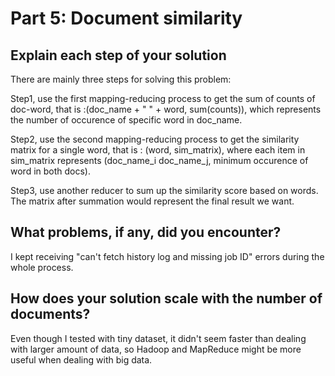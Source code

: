 # Part 5: Document similarity

## Explain each step of your solution

There are mainly three steps for solving this problem:

Step1, use the first mapping-reducing process to get the sum of counts of doc-word, that is :(doc_name + " " + word, sum(counts)), which represents the number of occurence of specific word in doc_name.

Step2, use the second mapping-reducing process to get the similarity matrix for a single word, that is : (word, sim_matrix), where each item in sim_matrix represents (doc_name_i doc_name_j, minimum occurence of word in both docs).

Step3, use another reducer to sum up the similarity score based on words. The matrix after summation would represent the final result we want.

## What problems, if any, did you encounter?

I kept receiving "can't fetch history log and missing job ID" errors during the whole process. 

## How does your solution scale with the number of documents?

Even though I tested with tiny dataset, it didn't seem faster than dealing with larger amount of data, so Hadoop and MapReduce might be more useful when dealing with big data.
